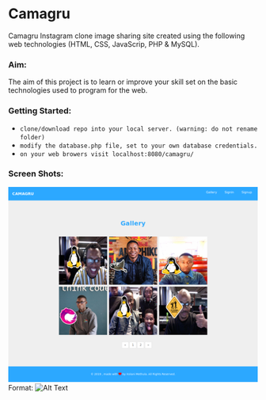 # Camagru
Camagru Instagram clone image sharing site created using
the following web technologies (HTML, CSS, JavaScrip, PHP & MySQL).

### Aim:
The aim of this project is to learn or improve your skill set on
the basic technologies used to program for the web.

### Getting Started:
* `clone/download repo into your local server. (warning: do not rename folder)`
* `modify the database.php file, set to your own database credentials.`
* `on your web browers visit localhost:8080/camagru/`

### Screen Shots:
![GitHub Logo](/assets/images/app/gallery.png)
Format: ![Alt Text](url)

